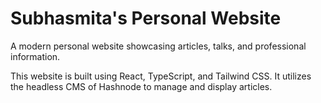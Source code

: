 # Subhasmita's Personal Website
A modern personal website showcasing articles, talks, and professional information.

This website is built using React, TypeScript, and Tailwind CSS. It utilizes the headless CMS of Hashnode to manage and display articles.